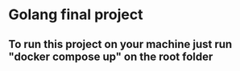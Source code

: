 # Golang final project

## To run this project on your machine just run "docker compose up" on the root folder
